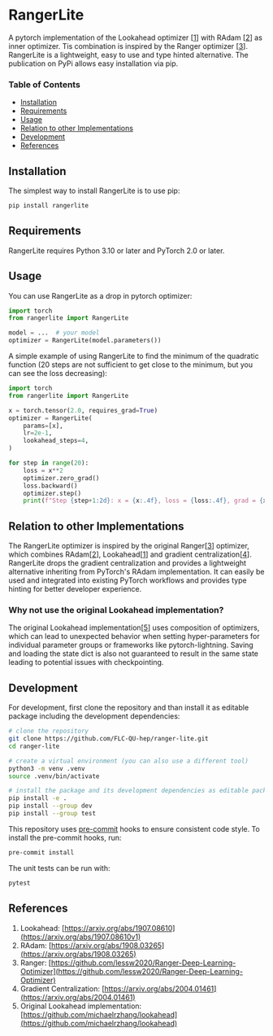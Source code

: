 # RangerLite
A pytorch implementation of the Lookahead optimizer [[1](#references)] with RAdam [[2](#references)] as inner optimizer. Tis combination is inspired by the Ranger optimizer [[3](#references)]. RangerLite is a lightweight, easy to use and type hinted alternative. The publication on PyPi allows easy installation via pip.


### Table of Contents
- [Installation](#installation)
- [Requirements](#requirements)
- [Usage](#usage)
- [Relation to other Implementations](#relation-to-other-implementations)
- [Development](#development)
- [References](#references)


## Installation
The simplest way to install RangerLite is to use pip:
```bash
pip install rangerlite
```

## Requirements
RangerLite requires Python 3.10 or later and PyTorch 2.0 or later.

## Usage
You can use RangerLite as a drop in pytorch optimizer:
```python
import torch
from rangerlite import RangerLite

model = ...  # your model
optimizer = RangerLite(model.parameters())
```

A simple example of using RangerLite to find the minimum of the quadratic function (20 steps are not sufficient to get close to the minimum, but you can see the loss decreasing):
```python
import torch
from rangerlite import RangerLite

x = torch.tensor(2.0, requires_grad=True)
optimizer = RangerLite(
    params=[x],
    lr=2e-1,
    lookahead_steps=4,
)

for step in range(20):
    loss = x**2
    optimizer.zero_grad()
    loss.backward()
    optimizer.step()
    print(f"Step {step+1:2d}: x = {x:.4f}, loss = {loss:.4f}, grad = {x.grad:.4f}")
```

## Relation to other Implementations
The RangerLite optimizer is inspired by the original Ranger[[3](#references)] optimizer, which combines RAdam[[2](#references)], Lookahead[[1](#references)] and gradient centralization[[4](#references)]. RangerLite drops the gradient centralization and provides a lightweight alternative inheriting from PyTorch's RAdam implementation. It can easily be used and integrated into existing PyTorch workflows and provides type hinting for better developer experience.

### Why not use the original Lookahead implementation?
The original Lookahead implementation[[5](#references)] uses composition of optimizers, which can lead to unexpected behavior when setting hyper-parameters for individual parameter groups or frameworks like pytorch-lightning. Saving and loading the state dict is also not guaranteed to result in the same state leading to potential issues with checkpointing.

## Development
For development, first clone the repository and than install it as editable package including the development dependencies:
```bash
# clone the repository
git clone https://github.com/FLC-QU-hep/ranger-lite.git
cd ranger-lite

# create a virtual environment (you can also use a different tool)
python3 -m venv .venv
source .venv/bin/activate

# install the package and its development dependencies as editable package
pip install -e .
pip install --group dev
pip install --group test
```

This repository uses [pre-commit](https://pre-commit.com/) hooks to ensure consistent code style. To install the pre-commit hooks, run:
```bash
pre-commit install
```

The unit tests can be run with:
```bash
pytest
```

## References
1. Lookahead: [https://arxiv.org/abs/1907.08610](https://arxiv.org/abs/1907.08610v1)
2. RAdam: [https://arxiv.org/abs/1908.03265](https://arxiv.org/abs/1908.03265)
3. Ranger: [https://github.com/lessw2020/Ranger-Deep-Learning-Optimizer](https://github.com/lessw2020/Ranger-Deep-Learning-Optimizer)
4. Gradient Centralization: [https://arxiv.org/abs/2004.01461](https://arxiv.org/abs/2004.01461)
5. Original Lookahead implementation: [https://github.com/michaelrzhang/lookahead](https://github.com/michaelrzhang/lookahead)
